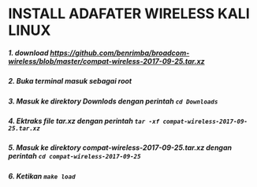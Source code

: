 # INSTALL ADAFATER WIRELESS KALI LINUX
##### 1. download https://github.com/benrimba/broadcom-wireless/blob/master/compat-wireless-2017-09-25.tar.xz
##### 2. Buka terminal masuk sebagai root
##### 3. Masuk ke direktory Downlods dengan perintah ``` cd Downloads ```
##### 4. Ektraks file tar.xz dengan perintah ``` tar -xf compat-wireless-2017-09-25.tar.xz ```
##### 5. Masuk ke direktory compat-wireless-2017-09-25.tar.xz dengan perintah ``` cd compat-wireless-2017-09-25 ```
##### 6. Ketikan ```make load ```
